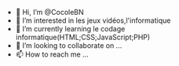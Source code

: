 - 👋 Hi, I’m @CocoleBN
- 👀 I’m interested in  les jeux vidéos,l'informatique
- 🌱 I’m currently learning  le codage informatique(HTML;CSS;JavaScript;PHP)
- 💞️ I’m looking to collaborate on ...
- 📫 How to reach me ...

<!---
CocoleBN/CocoleBN is a ✨ special ✨ repository because its `README.md` (this file) appears on your GitHub profile.
You can click the Preview link to take a look at your changes.
--->
